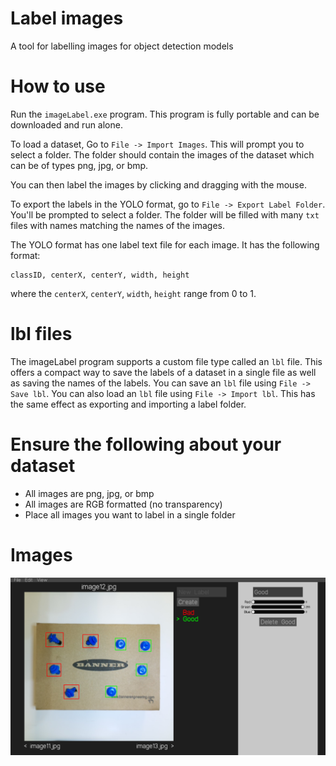 # Label images

A tool for labelling images for object detection models

# How to use

Run the `imageLabel.exe` program. This program is fully portable and can be downloaded and run alone.

To load a dataset, Go to `File -> Import Images`. This will prompt you to select a folder. The folder should contain the images of the dataset which can be of types png, jpg, or bmp.

You can then label the images by clicking and dragging with the mouse.

To export the labels in the YOLO format, go to `File -> Export Label Folder`. You'll be prompted to select a folder. The folder will be filled with many `txt` files with names matching the names of the images.

The YOLO format has one label text file for each image. It has the following format:
```
classID, centerX, centerY, width, height
```

where the `centerX`, `centerY`, `width`, `height` range from 0 to 1.

# lbl files

The imageLabel program supports a custom file type called an `lbl` file. This offers a compact way to save the labels of a dataset in a single file as well as saving the names of the labels. You can save an `lbl` file using `File -> Save lbl`. You can also load an `lbl` file using `File -> Import lbl`. This has the same effect as exporting and importing a label folder.

# Ensure the following about your dataset

- All images are png, jpg, or bmp
- All images are RGB formatted (no transparency)
- Place all images you want to label in a single folder

# Images

![exampleImage](images/example.png)